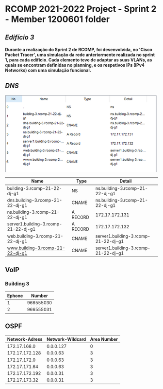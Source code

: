 RCOMP 2021-2022 Project - Sprint 2 - Member 1200601 folder
===========================================

## ***Edifício 3***

#### Durante a realização do Sprint 2 de RCOMP, foi desenvolvida, no 'Cisco Packet Tracer', uma simulação da rede anteriormente realizada no sprint 1, para cada edifício. Cada elemento teve de adaptar as suas VLANs, as quais se encontram definidas no planning, e os respetivos IPs (IPv4 Networks) com uma simulação funcional.

###

## *DNS*

![DNS](dns.PNG)


| Name                                 | Type     | Detail                               |
|--------------------------------------|----------|--------------------------------------|
| building-3.rcomp-21-22-dj-g1         | NS       | ns.building-3.rcomp-21-22-dj-g1      |
| dns.building-3.rcomp-21-22-dj-g1     | CNAME    | ns.building-3.rcomp-21-22-dj-g1      | 
| ns.building-3.rcomp-21-22-dj-g1      | A RECORD | 172.17.172.131                       |
| server1.building-3.rcomp-21-22-dj-g1 | A RECORD | 172.17.172.132                       | 
| web.building-3.rcomp-21-22-dj-g1     | CNAME    | server1.building-3.rcomp-21-22-dj-g1 | 
| www.building-3.rcomp-21-22-dj-g1     | CNAME    | server1.building-3.rcomp-21-22-dj-g1 |


##  VoIP

### Building 3

| Ephone | Number    |
|--------|-----------|
| 1      | 966555030 |
| 2      | 966555031 | 

## OSPF


| Network-Adress | Network-Wildcard | Area Number |
|----------------|------------------|-------------|
| 172.17.168.0   | 0.0.0.127        | 0           |
| 172.17.172.128 | 0.0.0.63         | 3           | 
| 172.17.172.0   | 0 0.0.63         | 3           |
| 172.17.171.64  | 0.0.0.63         | 3           | 
| 172.17.172.192 | 0.0.0.31         | 3           | 
| 172.17.173.32  | 0.0.0.31         | 3           |